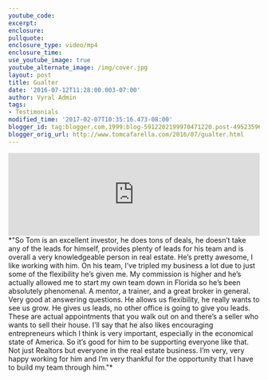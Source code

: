 ```yaml
---
youtube_code:
excerpt:
enclosure:
pullquote:
enclosure_type: video/mp4
enclosure_time:
use_youtube_image: true
youtube_alternate_image: /img/cover.jpg
layout: post
title: Gualter
date: '2016-07-12T11:28:00.003-07:00'
author: Vyral Admin
tags:
- Testimonials
modified_time: '2017-02-07T10:35:16.473-08:00'
blogger_id: tag:blogger.com,1999:blog-5912202199970471220.post-4952359602499119546
blogger_orig_url: http://www.tomcafarella.com/2016/07/gualter.html
---
```

<iframe width="100%" height="166" scrolling="no" frameborder="no" src="https://w.soundcloud.com/player/?url=https%3A//api.soundcloud.com/tracks/273353496&amp;color=ff5500"></iframe>
*"So Tom is an excellent investor, he does tons of  deals, he doesn’t take any of the leads for himself, provides plenty of leads for his team and is overall a very knowledgeable person in real estate. He’s pretty awesome, I like working with him.  On his team, I’ve tripled my business a lot due to just some of the flexibility he’s given me. My commission is higher and he’s actually allowed me to start my own team down in Florida so he’s been absolutely phenomenal. A mentor, a trainer, and a great broker in general. Very good at answering questions. He allows us flexibility, he really wants to see us grow. He gives us leads, no other office is going to give you leads. These are actual appointments that you walk out on and there’s a seller who wants to sell their house. I’ll say that he also likes encouraging entrepreneurs which I think is very important, especially in the economical state of America. So it’s good for him to be supporting everyone like that. Not just Realtors but everyone in the real estate business. I’m very, very happy working for him and I’m very thankful for the opportunity that I have to build my team through him."*
